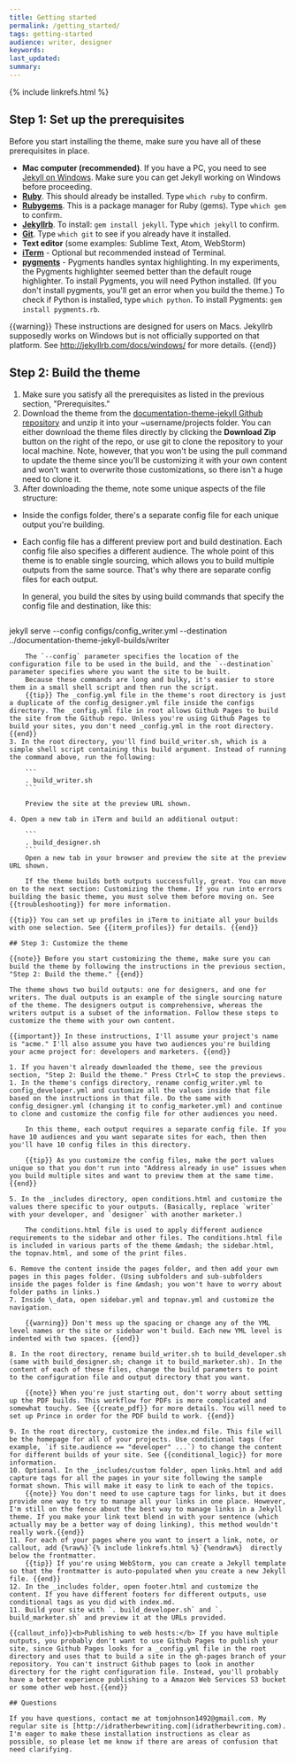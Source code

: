 ```yaml
---
title: Getting started
permalink: /getting_started/
tags: getting-started
audience: writer, designer
keywords: 
last_updated: 
summary: 
---
```

{% include linkrefs.html %} 


## Step 1: Set up the prerequisites

Before you start installing the theme, make sure you have all of these prerequisites in place.

* **Mac computer (recommended)**. If you have a PC, you need to see [Jekyll on Windows](http://jekyllrb.com/docs/windows/). Make sure you can get Jekyll working on Windows before proceeding.
* **[Ruby](https://www.ruby-lang.org/en/)**. This should already be installed. Type `which ruby` to confirm. 
* **[Rubygems](https://rubygems.org/pages/download)**. This is a package manager for Ruby (gems). Type `which gem` to confirm.
* **[Jekyllrb](http://jekyllrb.com/)**. To install: `gem install jekyll`. Type `which jekyll` to confirm.
* **[Git](http://git-scm.com/download/mac)**. Type `which git` to see if you already have it installed.
* **Text editor** (some examples: Sublime Text, Atom, WebStorm)
* **[iTerm](http://iterm.sourceforge.net/)** - Optional but recommended instead of Terminal. 
* **[pygments](http://pygments.org/download/)** - Pygments handles syntax highlighting. In my experiments, the Pygments highlighter seemed better than the default rouge highlighter. To install Pygments, you will need Python installed. (If you don't install pygments, you'll get an error when you build the theme.) To check if Python is installed, type `which python`. To install Pygments: `gem install pygments.rb`.

{{warning}} These instructions are designed for users on Macs. Jekyllrb supposedly works on Windows but is not officially supported on that platform. See <a href="Jekyll on Windows">http://jekyllrb.com/docs/windows/</a> for more details. {{end}}

## Step 2: Build the theme

1. Make sure you satisfy all the prerequisites as listed in the previous section, "Prerequisites."
1. Download the theme from the [documentation-theme-jekyll Github repository](https://github.com/tomjohnson1492/documentation-theme-jekyll) and unzip it into your ~username/projects folder. 
    You can either download the theme files directly by clicking the **Download Zip** button on the right of the repo, or use git to clone the repository to your local machine. Note, however, that you won't be using the pull command to update the theme since you'll be customizing it with your own content and won't want to overwrite those customizations, so there isn't a huge need to clone it.
2. After downloading the theme, note some unique aspects of the file structure: 
 * Inside the configs folder, there's a separate config file for each unique output you're building.
 * Each config file has a different preview port and build destination. Each config file also specifies a different audience. The whole point of this theme is to enable single sourcing, which allows you to build multiple outputs from the same source. That's why there are separate config files for each output.
    
    In general, you build the sites by using build commands that specify the config file and destination, like this:

    ```
jekyll serve --config configs/config_writer.yml --destination ../documentation-theme-jekyll-builds/writer
```
    The `--config` parameter specifies the location of the configuration file to be used in the build, and the `--destination` parameter specifies where you want the site to be built. 
    Because these commands are long and bulky, it's easier to store them in a small shell script and then run the script. 
    {{tip}} The _config.yml file in the theme's root directory is just a duplicate of the config_designer.yml file inside the configs directory. The _config.yml file in root allows Github Pages to build the site from the Github repo. Unless you're using Github Pages to build your sites, you don't need _config.yml in the root directory. {{end}}
3. In the root directory, you'll find build_writer.sh, which is a simple shell script containing this build argument. Instead of running the command above, run the following:

    ```
    . build_writer.sh
    ```
    
    Preview the site at the preview URL shown.
    
4. Open a new tab in iTerm and build an additional output:

    ```
    . build_designer.sh
    ```
    Open a new tab in your browser and preview the site at the preview URL shown. 
    
    If the theme builds both outputs successfully, great. You can move on to the next section: Customizing the theme. If you run into errors building the basic theme, you must solve them before moving on. See {{troubleshooting}} for more information.
    
{{tip}} You can set up profiles in iTerm to initiate all your builds with one selection. See {{iterm_profiles}} for details. {{end}}

## Step 3: Customize the theme

{{note}} Before you start customizing the theme, make sure you can build the theme by following the instructions in the previous section, "Step 2: Build the theme." {{end}}

The theme shows two build outputs: one for designers, and one for writers. The dual outputs is an example of the single sourcing nature of the theme. The designers output is comprehensive, whereas the writers output is a subset of the information. Follow these steps to customize the theme with your own content.

{{important}} In these instructions, I'll assume your project's name is "acme." I'll also assume you have two audiences you're building your acme project for: developers and marketers. {{end}}

1. If you haven't already downloaded the theme, see the previous section, "Step 2: Build the theme." Press Ctrl+C to stop the previews.
1. In the theme's configs directory, rename config_writer.yml to config_developer.yml and customize all the values inside that file based on the instructions in that file. Do the same with config_designer.yml (changing it to config_marketer.yml) and continue to clone and customize the config file for other audiences you need.
    
    In this theme, each output requires a separate config file. If you have 10 audiences and you want separate sites for each, then then you'll have 10 config files in this directory. 
    
    {{tip}} As you customize the config files, make the port values unique so that you don't run into "Address already in use" issues when you build multiple sites and want to preview them at the same time.{{end}}
    
5. In the _includes directory, open conditions.html and customize the values there specific to your outputs. (Basically, replace `writer` with your developer, and `designer` with another marketer.) 
    
    The conditions.html file is used to apply different audience requirements to the sidebar and other files. The conditions.html file is included in various parts of the theme &mdash; the sidebar.html, the topnav.html, and some of the print files.
    
6. Remove the content inside the pages folder, and then add your own pages in this pages folder. (Using subfolders and sub-subfolders inside the pages folder is fine &mdash; you won't have to worry about folder paths in links.)
7. Inside \_data, open sidebar.yml and topnav.yml and customize the navigation. 
    
    {{warning}} Don't mess up the spacing or change any of the YML level names or the site or sidebar won't build. Each new YML level is indented with two spaces. {{end}}
    
8. In the root directory, rename build_writer.sh to build_developer.sh (same with build_designer.sh; change it to build_marketer.sh). In the content of each of these files, change the build parameters to point to the configuration file and output directory that you want. 
    
    {{note}} When you're just starting out, don't worry about setting up the PDF builds. This workflow for PDFs is more complicated and somewhat touchy. See {{create_pdf}} for more details. You will need to set up Prince in order for the PDF build to work. {{end}}

9. In the root directory, customize the index.md file. This file will be the homepage for all of your projects. Use conditional tags (for example, `if site.audience == "developer" ...`) to change the content for different builds of your site. See {{conditional_logic}} for more information.
10. Optional. In the _includes/custom folder, open links.html and add capture tags for all the pages in your site following the sample format shown. This will make it easy to link to each of the topics. 
    {{note}} You don't need to use capture tags for links, but it does provide one way to try to manage all your links in one place. However, I'm still on the fence about the best way to manage links in a Jekyll theme. If you make your link text blend in with your sentence (which actually may be a better way of doing linking), this method wouldn't really work.{{end}}
11. For each of your pages where you want to insert a link, note, or callout, add {%raw%}`{% include linkrefs.html %}`{%endraw%}  directly below the frontmatter.
    {{tip}} If you're using WebStorm, you can create a Jekyll template so that the frontmatter is auto-populated when you create a new Jekyll file. {{end}}
12. In the _includes folder, open footer.html and customize the content. If you have different footers for different outputs, use conditional tags as you did with index.md.
11. Build your site with `. build_developer.sh` and `. build_marketer.sh` and preview it at the URLs provided.

{{callout_info}}<b>Publishing to web hosts:</b> If you have multiple outputs, you probably don't want to use Github Pages to publish your site, since Github Pages looks for a _config.yml file in the root directory and uses that to build a site in the gh-pages branch of your repository. You can't instruct Github pages to look in another directory for the right configuration file. Instead, you'll probably have a better experience publishing to a Amazon Web Services S3 bucket or some other web host.{{end}}

## Questions

If you have questions, contact me at tomjohnson1492@gmail.com. My regular site is [http://idratherbewriting.com](idratherbewriting.com). I'm eager to make these installation instructions as clear as possible, so please let me know if there are areas of confusion that need clarifying.




